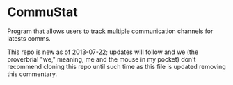 CommuStat
=========

Program that allows users to track multiple communication channels for latests comms.

This repo is new as of 2013-07-22; updates will follow and we (the proverbrial "we," meaning, me and the mouse in 
my pocket) don't recommend cloning this repo until such time as this file is updated removing this commentary.

